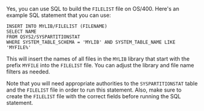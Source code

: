 Yes, you can use SQL to build the `FILELIST` file on OS/400. Here's an example SQL statement that you can use:

```
INSERT INTO MYLIB/FILELIST (FILENAME)
SELECT NAME 
FROM QSYS2/SYSPARTITIONSTAT 
WHERE SYSTEM_TABLE_SCHEMA = 'MYLIB' AND SYSTEM_TABLE_NAME LIKE 'MYFILE%'
```

This will insert the names of all files in the `MYLIB` library that start with the prefix `MYFILE` into the `FILELIST` file. You can adjust the library and file name filters as needed.

Note that you will need appropriate authorities to the `SYSPARTITIONSTAT` table and the `FILELIST` file in order to run this statement. Also, make sure to create the `FILELIST` file with the correct fields before running the SQL statement.